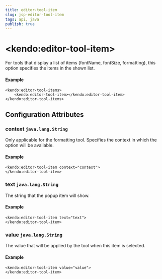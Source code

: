 ```yaml
---
title: editor-tool-item
slug: jsp-editor-tool-item
tags: api, java
publish: true
---
```


# \<kendo:editor-tool-item\>

For tools that display a list of items (fontName, fontSize, formatting), this option specifies the items in the shown list.

#### Example
    <kendo:editor-tool-items>
        <kendo:editor-tool-item></kendo:editor-tool-item>
    </kendo:editor-tool-items>

## Configuration Attributes

### context `java.lang.String`

Only applicable for the formatting tool. Specifies the context in which the option will be available.

#### Example
    <kendo:editor-tool-item context="context">
    </kendo:editor-tool-item>

### text `java.lang.String`

The string that the popup item will show.

#### Example
    <kendo:editor-tool-item text="text">
    </kendo:editor-tool-item>

### value `java.lang.String`

The value that will be applied by the tool when this item is selected.

#### Example
    <kendo:editor-tool-item value="value">
    </kendo:editor-tool-item>

 
